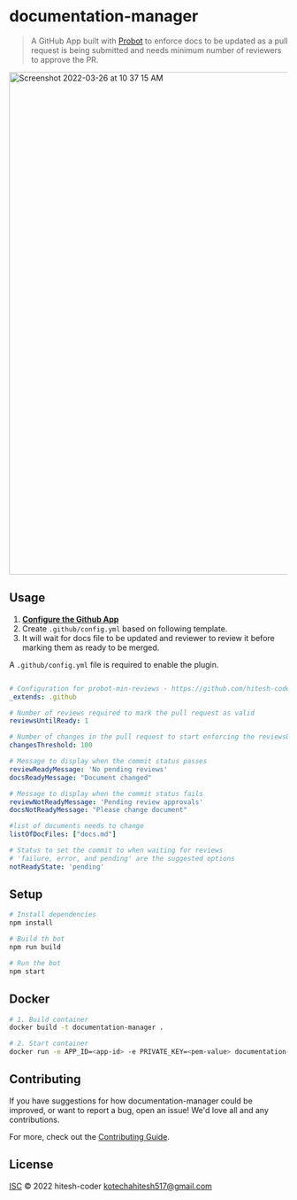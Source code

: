 # documentation-manager

> A GitHub App built with [Probot](https://github.com/probot/probot) to enforce docs to be updated as a pull request is being submitted and needs minimum number of reviewers to approve the PR.


<img width="908" alt="Screenshot 2022-03-26 at 10 37 15 AM" src="https://user-images.githubusercontent.com/58116679/160225624-e74291de-f7e8-46b1-8817-b6f2de70ddec.png">

## Usage
1. **[Configure the Github App](https://github.com/apps/documentation-manager)**
2. Create ```.github/config.yml``` based on following template.
3. It will wait for docs file to be updated and reviewer to review it before marking them as ready to be merged.

A ```.github/config.yml``` file is required to enable the plugin.
```yaml

# Configuration for probot-min-reviews - https://github.com/hitesh-coder/documentation-manager
_extends: .github

# Number of reviews required to mark the pull request as valid
reviewsUntilReady: 1

# Number of changes in the pull request to start enforcing the reviewsUntilReady rule
changesThreshold: 100

# Message to display when the commit status passes
reviewReadyMessage: 'No pending reviews'
docsReadyMessage: "Document changed"

# Message to display when the commit status fails
reviewNotReadyMessage: 'Pending review approvals'
docsNotReadyMessage: "Please change document"

#list of documents needs to change
listOfDocFiles: ["docs.md"]

# Status to set the commit to when waiting for reviews
# 'failure, error, and pending' are the suggested options
notReadyState: 'pending'
```

## Setup

```sh
# Install dependencies
npm install

# Build th bot
npm run build

# Run the bot
npm start
```

## Docker

```sh
# 1. Build container
docker build -t documentation-manager .

# 2. Start container
docker run -e APP_ID=<app-id> -e PRIVATE_KEY=<pem-value> documentation-manager
```

## Contributing

If you have suggestions for how documentation-manager could be improved, or want to report a bug, open an issue! We'd love all and any contributions.

For more, check out the [Contributing Guide](CONTRIBUTING.md).

## License

[ISC](LICENSE) © 2022 hitesh-coder <kotechahitesh517@gmail.com>
